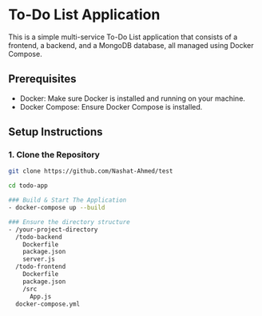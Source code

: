 # To-Do List Application

This is a simple multi-service To-Do List application that consists of a frontend, a backend, and a MongoDB database, all managed using Docker Compose.

## Prerequisites

- Docker: Make sure Docker is installed and running on your machine.
- Docker Compose: Ensure Docker Compose is installed.

## Setup Instructions

### 1. Clone the Repository

```sh
git clone https://github.com/Nashat-Ahmed/test

cd todo-app

### Build & Start The Application
- docker-compose up --build

### Ensure the directory structure
- /your-project-directory
  /todo-backend
    Dockerfile
    package.json
    server.js
  /todo-frontend
    Dockerfile
    package.json
    /src
      App.js
  docker-compose.yml




